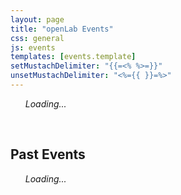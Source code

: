 ```yaml
---
layout: page
title: "openLab Events"
css: general
js: events
templates: [events.template]
setMustachDelimiter: "{{=<% %>=}}"
unsetMustachDelimiter: "<%={{ }}=%>"
---
```


<ul id="upcoming-events" class="events">
	<em>Loading...</em>
</ul>

<br/>

<h2>Past Events</h2>
<ul id="past-events" class="events">
	<em>Loading...</em>
</ul>
